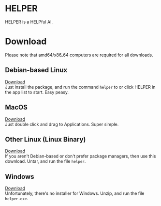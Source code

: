 # HELPER
HELPER is a HELPful AI.
# Download
Please note that amd64/x86_64 computers are required for all downloads.
## Debian-based Linux
[Download](https://github.com/thecoder08/math-shoot-native/releases/download/v1.0.1/helper_1.0.1_debian.deb)  
Just install the package, and run the command `helper` to or click HELPER in the app list to start. Easy peasy.
## MacOS
[Download](https://github.com/thecoder08/math-shoot-native/releases/download/v1.0.1/helper_1.0.1_osx.dmg)  
Just double click and drag to Applications. Super simple.
## Other Linux (Linux Binary)
[Download](https://github.com/thecoder08/math-shoot-native/releases/download/v1.0.1/math-shoot-native_1.0.1_linux.tar.gz)  
If you aren't Debian-based or don't prefer package managers, then use this download. Untar, and run the file `helper`.
## Windows
[Download](https://github.com/thecoder08/math-shoot-native/releases/download/v1.0.1/math-shoot-native_1.0.1_win.zip)  
Unfortunately, there's no installer for Windows. Unzip, and run the file `helper.exe`.
